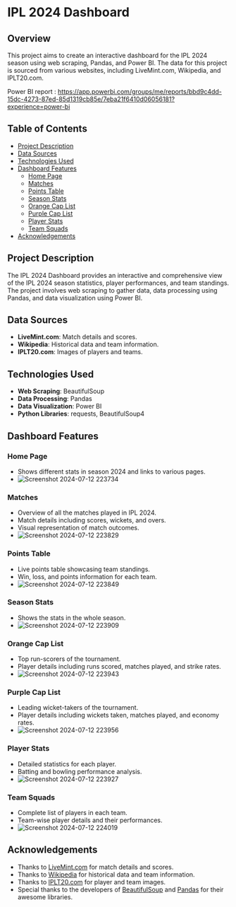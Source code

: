 # IPL 2024 Dashboard

## Overview

This project aims to create an interactive dashboard for the IPL 2024 season using web scraping, Pandas, and Power BI. The data for this project is sourced from various websites, including LiveMint.com, Wikipedia, and IPLT20.com.

Power BI report : https://app.powerbi.com/groups/me/reports/bbd9c4dd-15dc-4273-87ed-85d1319cb85e/7eba21f6410d06056181?experience=power-bi

## Table of Contents

- [Project Description](#project-description)
- [Data Sources](#data-sources)
- [Technologies Used](#technologies-used)
- [Dashboard Features](#dashboard-features)
  - [Home Page](#home-page)
  - [Matches](#matches)
  - [Points Table](#points-table)
  - [Season Stats](#season-stats)
  - [Orange Cap List](#orange-cap-list)
  - [Purple Cap List](#purple-cap-list)
  - [Player Stats](#player-stats)
  - [Team Squads](#team-squads)
- [Acknowledgements](#acknowledgements)

## Project Description

The IPL 2024 Dashboard provides an interactive and comprehensive view of the IPL 2024 season statistics, player performances, and team standings. The project involves web scraping to gather data, data processing using Pandas, and data visualization using Power BI.

## Data Sources

- **LiveMint.com**: Match details and scores.
- **Wikipedia**: Historical data and team information.
- **IPLT20.com**: Images of players and teams.

## Technologies Used

- **Web Scraping**: BeautifulSoup
- **Data Processing**: Pandas
- **Data Visualization**: Power BI
- **Python Libraries**: requests, BeautifulSoup4

## Dashboard Features

### Home Page
- Shows different stats in season 2024 and links to various pages.
- ![Screenshot 2024-07-12 223734](https://github.com/user-attachments/assets/fd4ebf41-6008-4fba-8038-97fc07679c78)

### Matches
- Overview of all the matches played in IPL 2024.
- Match details including scores, wickets, and overs.
- Visual representation of match outcomes.
- ![Screenshot 2024-07-12 223829](https://github.com/user-attachments/assets/1541a6cd-dfac-43a6-9657-2d043c3fd9db)

### Points Table
- Live points table showcasing team standings.
- Win, loss, and points information for each team.
- ![Screenshot 2024-07-12 223849](https://github.com/user-attachments/assets/ccb06ebd-e077-4311-ae3b-131f26f15e21)

### Season Stats
- Shows the stats in the whole season.
- ![Screenshot 2024-07-12 223909](https://github.com/user-attachments/assets/07a6b5e2-36d6-4b85-9331-fe63908b9d95)

### Orange Cap List
- Top run-scorers of the tournament.
- Player details including runs scored, matches played, and strike rates.
- ![Screenshot 2024-07-12 223943](https://github.com/user-attachments/assets/f4aff17c-e2ff-4a4d-9bb8-e62aaf32cddf)

### Purple Cap List
- Leading wicket-takers of the tournament.
- Player details including wickets taken, matches played, and economy rates.
- ![Screenshot 2024-07-12 223956](https://github.com/user-attachments/assets/ee00c1b9-efa7-4c24-9dc6-e98006ce7639)

### Player Stats
- Detailed statistics for each player.
- Batting and bowling performance analysis.
- ![Screenshot 2024-07-12 223927](https://github.com/user-attachments/assets/988c95a1-ec0d-455d-833d-c2a3f3589a4b)

### Team Squads
- Complete list of players in each team.
- Team-wise player details and their performances.
- ![Screenshot 2024-07-12 224019](https://github.com/user-attachments/assets/e7263994-9aea-4d3d-ac63-33989b2b5dea)

## Acknowledgements
- Thanks to [LiveMint.com](https://www.livemint.com) for match details and scores.
- Thanks to [Wikipedia](https://www.wikipedia.org) for historical data and team information.
- Thanks to [IPLT20.com](https://www.iplt20.com) for player and team images.
- Special thanks to the developers of [BeautifulSoup](https://www.crummy.com/software/BeautifulSoup/) and [Pandas](https://pandas.pydata.org) for their awesome libraries.
